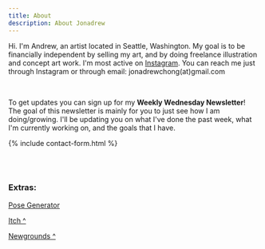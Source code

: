 ```yaml
---
title: About
description: About Jonadrew
---
```


Hi. I'm Andrew, an artist located in Seattle, Washington. My goal is to be financially independent by selling my art, and by doing freelance illustration and concept art work. I'm most active on [Instagram](https://www.instagram.com/jonadrew_/). You can reach me just through Instagram or through email: jonadrewchong(at)gmail.com

<br />

To get updates you can sign up for my **Weekly Wednesday Newsletter**! The goal of this newsletter is mainly for you to just see how I am doing/growing. I'll be updating you on what I've done the past week, what I'm currently working on, and the goals that I have.

{% include contact-form.html %}


<br />
<br />

### Extras:


[Pose Generator](../pose/)

[Itch ^](https://jonadrew.itch.io/) 

[Newgrounds ^](https://jonadrew.newgrounds.com)
 
  <!-- but I also have a gallery up on 
 [Daily Paint Works](https://www.dailypaintworks.com/Artists/-jonadrew-13091) for most of 
 my oil paintings -->


<br />
<br />

